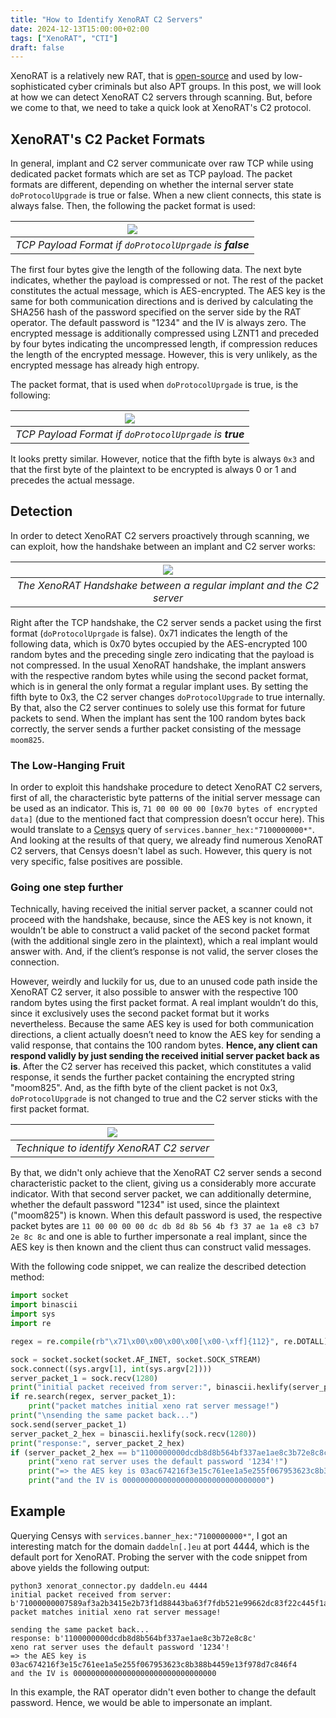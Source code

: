 ```yaml
---
title: "How to Identify XenoRAT C2 Servers"
date: 2024-12-13T15:00:00+02:00
tags: ["XenoRAT", "CTI"]
draft: false
---
```


XenoRAT is a relatively new RAT, that is [open-source](https://github.com/moom825/xeno-rat) and used by low-sophisticated cyber criminals but also APT groups. In this post, we will look at how we can detect XenoRAT C2 servers through scanning. But, before we come to that, we need to take a quick look at XenoRAT's C2 protocol.


## XenoRAT's C2 Packet Formats
In general, implant and C2 server communicate over raw TCP while using dedicated packet formats which are set as TCP payload. The packet formats are different, depending on whether the internal server state `doProtocolUpgrade` is true or false. When a new client connects, this state is always false. Then, the following the packet format is used:

| ![](/posts/xenorat-detection/packet-format-1.png) |
|:--:|
| *TCP Payload Format if `doProtocolUprgade` is **false*** |

The first four bytes give the length of the following data. The next byte indicates, whether the payload is compressed or not. The rest of the packet constitutes the actual message, which is AES-encrypted. The AES key is the same for both communication directions and is derived by calculating the SHA256 hash of the password specified on the server side by the RAT operator. The default password is "1234" and the IV is always zero. The encrypted message is additionally compressed using LZNT1 and preceded by four bytes indicating the uncompressed length, if compression reduces the length of the encrypted message. However, this is very unlikely, as the encrypted message has already high entropy.

The packet format, that is used when `doProtocolUprgade` is true, is the following:

| ![](/posts/xenorat-detection/packet-format-2.png) |
|:--:|
| *TCP Payload Format if `doProtocolUprgade` is **true*** |

It looks pretty similar. However, notice that the fifth byte is always `0x3` and that the first byte of the plaintext to be encrypted is always 0 or 1 and precedes the actual message.



## Detection
In order to detect XenoRAT C2 servers proactively through scanning, we can exploit, how the handshake between an implant and C2 server works:

| ![](/posts/xenorat-detection/handshake.png) |
|:--:|
| *The XenoRAT Handshake between a regular implant and the C2 server* |

Right after the TCP handshake, the C2 server sends a packet using the first format (`doProtocolUprgade` is false). 0x71 indicates the length of the following data, which is 0x70 bytes occupied by the AES-encrypted 100 random bytes and the preceding single zero indicating that the payload is not compressed. In the usual XenoRAT handshake, the implant answers with the respective random bytes while using the second packet format, which is in general the only format a regular implant uses. By setting the fifth byte to 0x3, the C2 server changes `doProtocolUpgrade` to true internally. By that, also the C2 server continues to solely use this format for future packets to send. When the implant has sent the 100 random bytes back correctly, the server sends a further packet consisting of the message `moom825`.


### The Low-Hanging Fruit
In order to exploit this handshake procedure to detect XenoRAT C2 servers, first of all, the characteristic byte patterns of the initial server message can be used as an indicator. This is, `71 00 00 00 00 [0x70 bytes of encrypted data]` (due to the mentioned fact that compression doesn’t occur here). This would translate to a [Censys](https://search.censys.io/) query of `services.banner_hex:"7100000000*"`. And looking at the results of that query, we already find numerous XenoRAT C2 servers, that Censys doesn't label as such. However, this query is not very specific, false positives are possible.


### Going one step further
Technically, having received the initial server packet, a scanner could not proceed with the handshake, because, since the AES key is not known, it wouldn’t be able to construct a valid packet of the second packet format (with the additional single zero in the plaintext), which a real implant would answer with. And, if the client’s response is not valid, the server closes the connection.

However, weirdly and luckily for us, due to an unused code path inside the XenoRAT C2 server, it also possible to answer with the respective 100 random bytes using the first packet format. A real implant wouldn’t do this, since it exclusively uses the second packet format but it works nevertheless. Because the same AES key is used for both communication directions, a client actually doesn’t need to know the AES key for sending a valid response, that contains the 100 random bytes. **Hence, any client can respond validly by just sending the received initial server packet back as is**. After the C2 server has received this packet, which constitutes a valid response, it sends the further packet containing the encrypted string "moom825". And, as the fifth byte of the client packet is not 0x3, `doProtocolUpgrade` is not changed to true and the C2 server sticks with the first packet format.

| ![](/posts/xenorat-detection/detection.png) |
|:--:|
| *Technique to identify XenoRAT C2 server* |

By that, we didn't only achieve that the XenoRAT C2 server sends a second characteristic packet to the client, giving us a considerably more accurate indicator. With that second server packet, we can additionally determine, whether the default password "1234" ist used, since the plaintext ("moom825") is known. When this default password is used, the respective packet bytes are `11 00 00 00 00 dc db 8d 8b 56 4b f3 37 ae 1a e8 c3 b7 2e 8c 8c` and one is able to further impersonate a real implant, since the AES key is then known and the client thus can construct valid messages.

With the following code snippet, we can realize the described detection method:
```python
import socket
import binascii
import sys
import re

regex = re.compile(rb"\x71\x00\x00\x00\x00[\x00-\xff]{112}", re.DOTALL)

sock = socket.socket(socket.AF_INET, socket.SOCK_STREAM)
sock.connect((sys.argv[1], int(sys.argv[2])))
server_packet_1 = sock.recv(1280)
print("initial packet received from server:", binascii.hexlify(server_packet_1))
if re.search(regex, server_packet_1):
	print("packet matches initial xeno rat server message!")
print("\nsending the same packet back...")
sock.send(server_packet_1)
server_packet_2_hex = binascii.hexlify(sock.recv(1280))
print("response:", server_packet_2_hex)
if (server_packet_2_hex == b"1100000000dcdb8d8b564bf337ae1ae8c3b72e8c8c"):
	print("xeno rat server uses the default password '1234'!")
	print("=> the AES key is 03ac674216f3e15c761ee1a5e255f067953623c8b388b4459e13f978d7c846f4")
	print("and the IV is 00000000000000000000000000000000")
```



## Example
Querying Censys with `services.banner_hex:"7100000000*"`, I got an interesting match for the domain `daddeln[.]eu` at port 4444, which is the default port for XenoRAT. Probing the server with the code snippet from above yields the following output: 
```
python3 xenorat_connector.py daddeln.eu 4444
initial packet received from server: b'71000000007589af3a2b3415e2b73f1d88443ba63f7fdb521e99662dc83f22c445f1a5aa0c7dcacdb88a96e1d59d893cdcb5c393ee84db45331219dd51a0cfa345ee8629bd3a7cf1e7336a4c21bc6165adb1bf9fca1895cee5950b2c8f03e83d81c873e129a6cc7352008167ec1bef0672ab766f85'
packet matches initial xeno rat server message!

sending the same packet back...
response: b'1100000000dcdb8d8b564bf337ae1ae8c3b72e8c8c'
xeno rat server uses the default password '1234'!
=> the AES key is 03ac674216f3e15c761ee1a5e255f067953623c8b388b4459e13f978d7c846f4
and the IV is 00000000000000000000000000000000
```

In this example, the RAT operator didn't even bother to change the default password. Hence, we would be able to impersonate an implant.